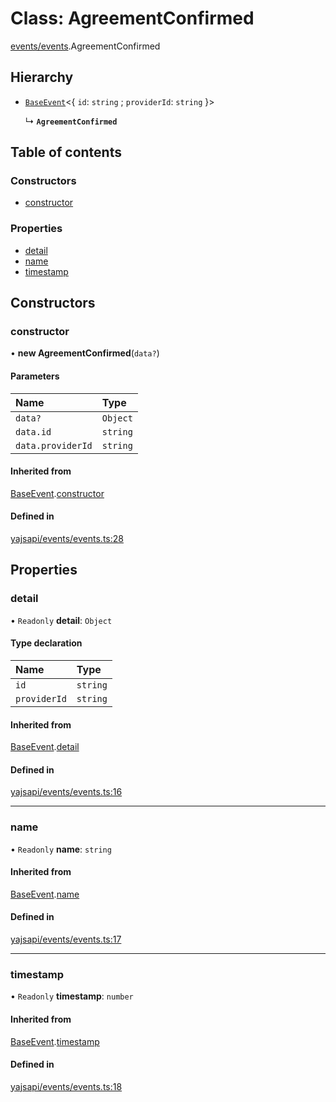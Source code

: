 # Class: AgreementConfirmed

[events/events](../modules/events_events.md).AgreementConfirmed

## Hierarchy

- [`BaseEvent`](events_events.BaseEvent.md)<{ `id`: `string` ; `providerId`: `string`  }\>

  ↳ **`AgreementConfirmed`**

## Table of contents

### Constructors

- [constructor](events_events.AgreementConfirmed.md#constructor)

### Properties

- [detail](events_events.AgreementConfirmed.md#detail)
- [name](events_events.AgreementConfirmed.md#name)
- [timestamp](events_events.AgreementConfirmed.md#timestamp)

## Constructors

### constructor

• **new AgreementConfirmed**(`data?`)

#### Parameters

| Name | Type |
| :------ | :------ |
| `data?` | `Object` |
| `data.id` | `string` |
| `data.providerId` | `string` |

#### Inherited from

[BaseEvent](events_events.BaseEvent.md).[constructor](events_events.BaseEvent.md#constructor)

#### Defined in

[yajsapi/events/events.ts:28](https://github.com/golemfactory/yajsapi/blob/87b4066/yajsapi/events/events.ts#L28)

## Properties

### detail

• `Readonly` **detail**: `Object`

#### Type declaration

| Name | Type |
| :------ | :------ |
| `id` | `string` |
| `providerId` | `string` |

#### Inherited from

[BaseEvent](events_events.BaseEvent.md).[detail](events_events.BaseEvent.md#detail)

#### Defined in

[yajsapi/events/events.ts:16](https://github.com/golemfactory/yajsapi/blob/87b4066/yajsapi/events/events.ts#L16)

___

### name

• `Readonly` **name**: `string`

#### Inherited from

[BaseEvent](events_events.BaseEvent.md).[name](events_events.BaseEvent.md#name)

#### Defined in

[yajsapi/events/events.ts:17](https://github.com/golemfactory/yajsapi/blob/87b4066/yajsapi/events/events.ts#L17)

___

### timestamp

• `Readonly` **timestamp**: `number`

#### Inherited from

[BaseEvent](events_events.BaseEvent.md).[timestamp](events_events.BaseEvent.md#timestamp)

#### Defined in

[yajsapi/events/events.ts:18](https://github.com/golemfactory/yajsapi/blob/87b4066/yajsapi/events/events.ts#L18)

